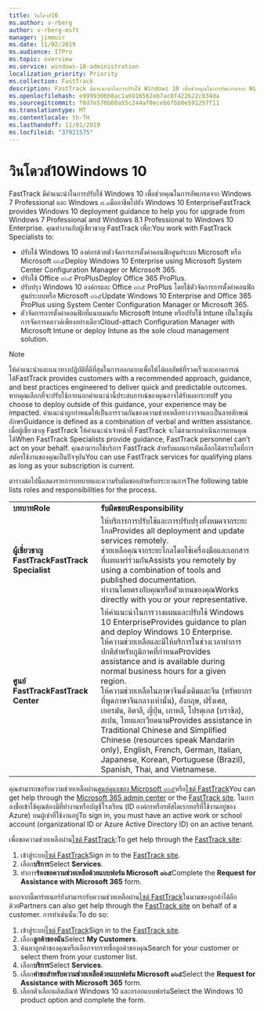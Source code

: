 ```yaml
---
title: วินโดวส์10
ms.author: v-rberg
author: v-rberg-msft
manager: jimmuir
ms.date: 11/02/2019
ms.audience: ITPro
ms.topic: overview
ms.service: windows-10-administration
localization_priority: Priority
ms.collection: FastTrack
description: FastTrack มีคำแนะนำในการปรับใช้ Windows 10 เพื่อช่วยคุณในการอัพเกรดจาก Windows 7 Professional และ Windows ๘.๑มืออาชีพไปยัง Windows 10 Enterprise
ms.openlocfilehash: e9999306b8ac1a6916562eb7ac0f422622c834da
ms.sourcegitcommit: f8d7e570b60a55c244af0eceb6fbb0e591257f11
ms.translationtype: MT
ms.contentlocale: th-TH
ms.lasthandoff: 11/01/2019
ms.locfileid: "37921575"
---
```

# <a name="windows-10"></a><span data-ttu-id="a1a15-103">วินโดวส์10</span><span class="sxs-lookup"><span data-stu-id="a1a15-103">Windows 10</span></span>

<span data-ttu-id="a1a15-104">FastTrack มีคำแนะนำในการปรับใช้ Windows 10 เพื่อช่วยคุณในการอัพเกรดจาก Windows 7 Professional และ Windows ๘.๑มืออาชีพไปยัง Windows 10 Enterprise</span><span class="sxs-lookup"><span data-stu-id="a1a15-104">FastTrack provides Windows 10 deployment guidance to help you for upgrade from Windows 7 Professional and Windows 8.1 Professional to Windows 10 Enterprise.</span></span> <span data-ttu-id="a1a15-105">คุณทำงานกับผู้เชี่ยวชาญ FastTrack เพื่อ:</span><span class="sxs-lookup"><span data-stu-id="a1a15-105">You work with FastTrack Specialists to:</span></span>

- <span data-ttu-id="a1a15-106">ปรับใช้ Windows 10 องค์กรด้วยตัวจัดการการตั้งค่าคอนฟิกศูนย์ระบบ Microsoft หรือ Microsoft ๓๖๕</span><span class="sxs-lookup"><span data-stu-id="a1a15-106">Deploy Windows 10 Enterprise using Microsoft System Center Configuration Manager or Microsoft 365.</span></span>
- <span data-ttu-id="a1a15-107">ปรับใช้ Office ๓๖๕ ProPlus</span><span class="sxs-lookup"><span data-stu-id="a1a15-107">Deploy Office 365 ProPlus.</span></span> 
- <span data-ttu-id="a1a15-108">ปรับปรุง Windows 10 องค์กรและ Office ๓๖๕ ProPlus โดยใช้ตัวจัดการการตั้งค่าคอนฟิกศูนย์ระบบหรือ Microsoft ๓๖๕</span><span class="sxs-lookup"><span data-stu-id="a1a15-108">Update Windows 10 Enterprise and Office 365 ProPlus using System Center Configuration Manager or Microsoft 365.</span></span>
- <span data-ttu-id="a1a15-109">ตัวจัดการการตั้งค่าคอนฟิกที่แนบเมฆกับ Microsoft Intune หรือปรับใช้ Intune เป็นโซลูชันการจัดการคลาวด์เพียงอย่างเดียว</span><span class="sxs-lookup"><span data-stu-id="a1a15-109">Cloud-attach Configuration Manager with Microsoft Intune or deploy Intune as the sole cloud management solution.</span></span>
  
> [!NOTE]
> <span data-ttu-id="a1a15-110">ให้คำแนะนำและแนวทางปฏิบัติที่ดีที่สุดในการออกแบบเพื่อให้ได้ผลลัพธ์ที่รวดเร็วและคาดการณ์ได้</span><span class="sxs-lookup"><span data-stu-id="a1a15-110">FastTrack provides customers with a recommended approach, guidance, and best practices engineered to deliver quick and predictable outcomes.</span></span> <span data-ttu-id="a1a15-111">หากคุณเลือกที่จะปรับใช้ภายนอกคำแนะนำนี้ประสบการณ์ของคุณอาจได้รับผลกระทบ</span><span class="sxs-lookup"><span data-stu-id="a1a15-111">If you choose to deploy outside of this guidance, your experience may be impacted.</span></span> <span data-ttu-id="a1a15-112">คำแนะนำถูกกำหนดให้เป็นการรวมกันของความช่วยเหลือทางวาจาและเป็นลายลักษณ์อักษร</span><span class="sxs-lookup"><span data-stu-id="a1a15-112">Guidance is defined as a combination of verbal and written assistance.</span></span> <span data-ttu-id="a1a15-113">เมื่อผู้เชี่ยวชาญ FastTrack ให้คำแนะนำเจ้าหน้าที่ FastTrack จะไม่สามารถดำเนินการแทนคุณได้</span><span class="sxs-lookup"><span data-stu-id="a1a15-113">When FastTrack Specialists provide guidance, FastTrack personnel can’t act on your behalf.</span></span> <span data-ttu-id="a1a15-114">คุณสามารถใช้บริการ FastTrack สำหรับแผนการคัดเลือกได้ตราบใดที่การสมัครใช้งานของคุณเป็นปัจจุบัน</span><span class="sxs-lookup"><span data-stu-id="a1a15-114">You can use FastTrack services for qualifying plans as long as your subscription is current.</span></span>  
    
<span data-ttu-id="a1a15-115">ตารางต่อไปนี้แสดงรายการบทบาทและความรับผิดชอบสำหรับกระบวนการ</span><span class="sxs-lookup"><span data-stu-id="a1a15-115">The following table lists roles and responsibilities for the process.</span></span>

|||
|:-----|:-----|
|<span data-ttu-id="a1a15-116">**บทบาท**</span><span class="sxs-lookup"><span data-stu-id="a1a15-116">**Role**</span></span> <br/> |<span data-ttu-id="a1a15-117">**รับผิดชอบ**</span><span class="sxs-lookup"><span data-stu-id="a1a15-117">**Responsibility**</span></span> <br/> |
|<span data-ttu-id="a1a15-118">**ผู้เชี่ยวชาญ FastTrack**</span><span class="sxs-lookup"><span data-stu-id="a1a15-118">**FastTrack Specialist**</span></span> <br/> |<span data-ttu-id="a1a15-119">ให้บริการการปรับใช้และการปรับปรุงทั้งหมดจากระยะไกล</span><span class="sxs-lookup"><span data-stu-id="a1a15-119">Provides all deployment and update services remotely.</span></span>  <br/> <span data-ttu-id="a1a15-120">ช่วยเหลือคุณจากระยะไกลโดยใช้เครื่องมือและเอกสารที่เผยแพร่ร่วมกัน</span><span class="sxs-lookup"><span data-stu-id="a1a15-120">Assists you remotely by using a combination of tools and published documentation.</span></span> <br/> <span data-ttu-id="a1a15-121">ทำงานโดยตรงกับคุณหรือตัวแทนของคุณ</span><span class="sxs-lookup"><span data-stu-id="a1a15-121">Works directly with you or your representative.</span></span>|
|<span data-ttu-id="a1a15-122">**ศูนย์ FastTrack**</span><span class="sxs-lookup"><span data-stu-id="a1a15-122">**FastTrack Center**</span></span>  <br/> |<span data-ttu-id="a1a15-123">ให้คำแนะนำในการวางแผนและปรับใช้ Windows 10 Enterprise</span><span class="sxs-lookup"><span data-stu-id="a1a15-123">Provides guidance to plan and deploy Windows 10 Enterprise.</span></span>   <br/> <span data-ttu-id="a1a15-124">ให้ความช่วยเหลือและมีให้บริการในช่วงเวลาทำการปกติสำหรับภูมิภาคที่กำหนด</span><span class="sxs-lookup"><span data-stu-id="a1a15-124">Provides assistance and is available during normal business hours for a given region.</span></span> <br/> <span data-ttu-id="a1a15-125">ให้ความช่วยเหลือในภาษาจีนดั้งเดิมและจีน (ทรัพยากรที่พูดภาษาจีนกลางเท่านั้น), อังกฤษ, ฝรั่งเศส, เยอรมัน, อิตาลี, ญี่ปุ่น, เกาหลี, โปรตุเกส (บราซิล), สเปน, ไทยและเวียดนาม</span><span class="sxs-lookup"><span data-stu-id="a1a15-125">Provides assistance in Traditional Chinese and Simplified Chinese (resources speak Mandarin only), English, French, German, Italian, Japanese, Korean, Portuguese (Brazil), Spanish, Thai, and Vietnamese.</span></span>|
 
<span data-ttu-id="a1a15-126">คุณสามารถขอรับความช่วยเหลือผ่าน[ศูนย์ดูแลของ Microsoft ๓๖๕](https://go.microsoft.com/fwlink/?linkid=2032704)หรือ[ไซต์ FastTrack](https://go.microsoft.com/fwlink/?linkid=780698)</span><span class="sxs-lookup"><span data-stu-id="a1a15-126">You can get help through the [Microsoft 365 admin center](https://go.microsoft.com/fwlink/?linkid=2032704) or the [FastTrack site](https://go.microsoft.com/fwlink/?linkid=780698).</span></span> <span data-ttu-id="a1a15-127">ในการลงชื่อเข้าใช้คุณต้องมีที่ทำงานหรือบัญชีโรงเรียน (ID องค์กรหรือรหัสไดเรกทอรีที่ใช้งานอยู่ของ Azure) บนผู้เช่าที่ใช้งานอยู่</span><span class="sxs-lookup"><span data-stu-id="a1a15-127">To sign in, you must have an active work or school account (organizational ID or Azure Active Directory ID) on an active tenant.</span></span> 

<span data-ttu-id="a1a15-128">เพื่อขอความช่วยเหลือผ่าน[ไซต์ FastTrack](https://go.microsoft.com/fwlink/?linkid=780698):</span><span class="sxs-lookup"><span data-stu-id="a1a15-128">To get help through the [FastTrack site](https://go.microsoft.com/fwlink/?linkid=780698):</span></span> 
1.  <span data-ttu-id="a1a15-129">เข้าสู่ระบบ[ไซต์ FastTrack](https://go.microsoft.com/fwlink/?linkid=780698)</span><span class="sxs-lookup"><span data-stu-id="a1a15-129">Sign in to the [FastTrack site](https://go.microsoft.com/fwlink/?linkid=780698).</span></span> 
2.  <span data-ttu-id="a1a15-130">เลือก**บริการ**</span><span class="sxs-lookup"><span data-stu-id="a1a15-130">Select **Services**.</span></span>
3.  <span data-ttu-id="a1a15-131">ทำการ**ร้องขอความช่วยเหลือด้วยแบบฟอร์ม Microsoft ๓๖๕**</span><span class="sxs-lookup"><span data-stu-id="a1a15-131">Complete the **Request for Assistance with Microsoft 365** form.</span></span>
  
<span data-ttu-id="a1a15-132">นอกจากนี้พาร์ทเนอร์ยังสามารถรับความช่วยเหลือผ่าน[ไซต์ FastTrack](https://go.microsoft.com/fwlink/?linkid=780698)ในนามของลูกค้าได้อีกด้วย</span><span class="sxs-lookup"><span data-stu-id="a1a15-132">Partners can also get help through the [FastTrack site](https://go.microsoft.com/fwlink/?linkid=780698) on behalf of a customer.</span></span> <span data-ttu-id="a1a15-133">การทำเช่นนั้น:</span><span class="sxs-lookup"><span data-stu-id="a1a15-133">To do so:</span></span>
1.  <span data-ttu-id="a1a15-134">เข้าสู่ระบบ[ไซต์ FastTrack](https://go.microsoft.com/fwlink/?linkid=780698)</span><span class="sxs-lookup"><span data-stu-id="a1a15-134">Sign in to the [FastTrack site](https://go.microsoft.com/fwlink/?linkid=780698).</span></span> 
2.  <span data-ttu-id="a1a15-135">เลือก**ลูกค้าของฉัน**</span><span class="sxs-lookup"><span data-stu-id="a1a15-135">Select **My Customers**.</span></span>
3.  <span data-ttu-id="a1a15-136">ค้นหาลูกค้าของคุณหรือเลือกจากรายชื่อลูกค้าของคุณ</span><span class="sxs-lookup"><span data-stu-id="a1a15-136">Search for your customer or select them from your customer list.</span></span>
4.  <span data-ttu-id="a1a15-137">เลือก**บริการ**</span><span class="sxs-lookup"><span data-stu-id="a1a15-137">Select **Services**.</span></span>
5.  <span data-ttu-id="a1a15-138">เลือก**คำขอสำหรับความช่วยเหลือด้วยแบบฟอร์ม Microsoft ๓๖๕**</span><span class="sxs-lookup"><span data-stu-id="a1a15-138">Select the **Request for Assistance with Microsoft 365** form.</span></span>
6.  <span data-ttu-id="a1a15-139">เลือกตัวเลือกผลิตภัณฑ์ Windows 10 และกรอกแบบฟอร์ม</span><span class="sxs-lookup"><span data-stu-id="a1a15-139">Select the Windows 10 product option and complete the form.</span></span>
 